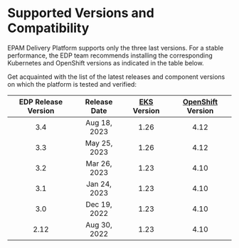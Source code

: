 # Supported Versions and Compatibility

EPAM Delivery Platform supports only the three last versions.
For a stable performance, the EDP team recommends installing the corresponding Kubernetes and OpenShift versions as indicated in the table below.

Get acquainted with the list of the latest releases and component versions on which the platform is tested and verified:

|EDP Release Version|Release Date|[EKS](https://aws.amazon.com/eks/) Version|[OpenShift](https://github.com/okd-project/okd/releases) Version|
|:-:|:-:|:-:|:-:|
|3.4 |Aug 18, 2023|1.26|4.12|
|3.3 |May 25, 2023|1.26|4.12|
|3.2 |Mar 26, 2023|1.23|4.10|
|3.1 |Jan 24, 2023|1.23|4.10|
|3.0 |Dec 19, 2022|1.23|4.10|
|2.12|Aug 30, 2022|1.23|4.10|
